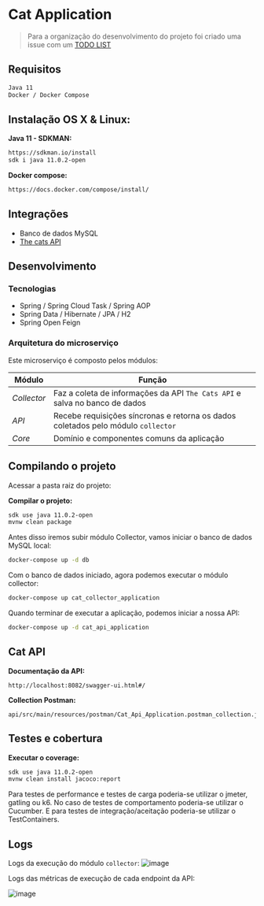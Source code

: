 # Cat Application

> Para a organização do desenvolvimento do projeto foi criado uma issue com um [TODO LIST][2]

## Requisitos
```sh
Java 11
Docker / Docker Compose
```

## Instalação OS X & Linux:

**Java 11 - SDKMAN:**

```sh
https://sdkman.io/install
sdk i java 11.0.2-open
```

**Docker compose:**

```sh
https://docs.docker.com/compose/install/
```

## Integrações
- Banco de dados MySQL
- [The cats API][1]

## Desenvolvimento
### Tecnologias
- Spring / Spring Cloud Task / Spring AOP
- Spring Data / Hibernate / JPA / H2
- Spring Open Feign

### Arquitetura do microserviço
Este microserviço é composto pelos módulos:

| Módulo             | Função
|--------------------|--------
| *Collector* | Faz a coleta de informações da API `The Cats API` e salva no banco de dados
| *API*       | Recebe requisições síncronas e retorna os dados coletados pelo módulo `collector`
| *Core*      | Domínio e componentes comuns da aplicação

## Compilando o projeto

Acessar a pasta raiz do projeto:

**Compilar o projeto:**

```sh
sdk use java 11.0.2-open
mvnw clean package
```

Antes disso iremos subir módulo Collector, vamos iniciar o banco de dados MySQL local:

```sh
docker-compose up -d db
```

Com o banco de dados iniciado, agora podemos executar o módulo collector:

```sh
docker-compose up cat_collector_application
```

Quando terminar de executar a aplicação, podemos iniciar a nossa API:

```sh
docker-compose up -d cat_api_application
```

## Cat API

**Documentação da API:**

```
http://localhost:8082/swagger-ui.html#/
```

**Collection Postman:**

```
api/src/main/resources/postman/Cat_Api_Application.postman_collection.json
```

## Testes e cobertura

**Executar o coverage:**

```sh
sdk use java 11.0.2-open
mvnw clean install jacoco:report
```

Para testes de performance e testes de carga poderia-se utilizar o jmeter, gatling ou k6. No caso de testes de comportamento poderia-se utilizar o Cucumber. E para testes de integração/aceitação poderia-se utilizar o TestContainers. 

## Logs

Logs da execução do módulo `collector`:
![image](https://user-images.githubusercontent.com/7592397/162113463-4a47ebe1-9a11-448a-a952-7329bd57d3a8.png)

Logs das métricas de execução de cada endpoint da API:

![image](https://user-images.githubusercontent.com/7592397/162075607-e20847f6-6e3c-46e9-a3e7-99014c9f60de.png)

[1]: https://thecatapi.com/
[2]: https://github.com/danielrgn/cat-application/issues/1
